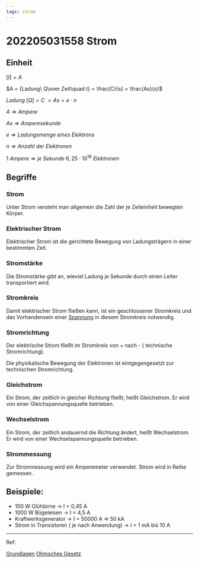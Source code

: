 ```yaml
---
tags: strom
---
```


# 202205031558 Strom

## Einheit

$\lbrack I \rbrack = A$

$A = {Ladung\ Q\over Zeit\quad t} = \frac{C}{s} = \frac{As}{s}$

$Ladung\ \lbrack Q \rbrack = C\ = As =e \cdot n$

$A \Rightarrow Ampere$

$As \Rightarrow Amperesekunde$

$e \Rightarrow Ladungsmenge\ eines\ Elektrons$

$n \Rightarrow Anzahl\ der\ Elektronen$

$1\ Ampere \Rightarrow je\ Sekunde\ 6,25 \cdot 10^{18}\ Elektronen$

## Begriffe
### Strom
Unter Strom versteht man allgemein die Zahl der je Zeiteinheit bewegten Körper.

### Elektrischer Strom
Elektrischer Strom ist die gerichtete Bewegung von Ladungsträgern in einer bestimmten Zeit.

### Stromstärke
Die Stromstärke gibt an, wieviel Ladung je Sekunde durch einen Leiter transportiert wird.

### Stromkreis
Damit elektrischer Strom fließen kann, ist ein geschlossener Stromkreis und das Vorhandensein einer [Spannung](./202205031321.md) in diesem Stromkreis notwendig.

### Stromrichtung
Der elektrische Strom fließt im Stromkreis von + nach - ( technische Stromrichtung).

Die physikalische Bewegung der Elektronen ist eintgegengesetzt zur technischen Stromrichtung.

### Gleichstrom
Ein Strom, der zeitlich in gleicher Richtung fließt, heißt Gleichstrom. Er wird von einer Gleichspannungsquelle betrieben.

### Wechselstrom
Ein Strom, der zeitlich andauernd die Richtung ändert, heißt Wechselstrom. Er wird von einer Wechselspannungsquelle betrieben.

### Strommessung
Zur Strommessung wird ein Amperemeter verwendet. Strom wird in Reihe gemessen.

## Beispiele:

- 100 W Glühbirne -> I = 0,45 A
- 1000 W Bügeleisen -> I = 4,5 A
- Kraftwerksgenerator -> I = 50000 A => 50 kA
- Strom in Transistoren ( je nach Anwendung) -> I = 1 mA bis 10 A

---

Ref:

[Grundlagen](--Grundlagen.md)
[Ohmsches Gesetz](./202205031253.md)
